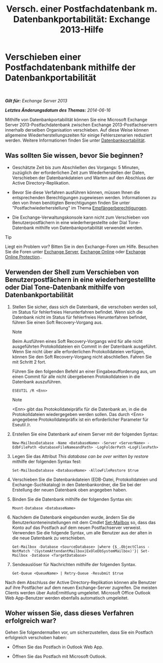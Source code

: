 ﻿---
title: 'Versch. einer Postfachdatenbank m. Datenbankportabilität: Exchange 2013-Hilfe'
TOCTitle: Verschieben einer Postfachdatenbank mithilfe der Datenbankportabilität
ms:assetid: a765ead1-43bc-4786-ae93-1835cacfc8fc
ms:mtpsurl: https://technet.microsoft.com/de-de/library/Dd876926(v=EXCHG.150)
ms:contentKeyID: 51409326
ms.date: 05/22/2018
mtps_version: v=EXCHG.150
ms.translationtype: MT
---

# Verschieben einer Postfachdatenbank mithilfe der Datenbankportabilität

 

_**Gilt für:** Exchange Server 2013_

_**Letztes Änderungsdatum des Themas:** 2014-06-16_

Mithilfe von Datenbankportabilität können Sie eine Microsoft Exchange Server 2013-Postfachdatenbank zwischen Exchange 2013-Postfachservern innerhalb derselben Organisation verschieben. Auf diese Weise können allgemeine Wiederherstellungszeiten für einige Fehlerszenarien reduziert werden. Weitere Informationen finden Sie unter [Datenbankportabilität](database-portability-exchange-2013-help.md).

## Was sollten Sie wissen, bevor Sie beginnen?

  - Geschätzte Zeit bis zum Abschließen des Vorgangs: 5 Minuten, zuzüglich der erforderlichen Zeit zum Wiederherstellen der Daten, Verschieben der Datenbankdateien und Warten auf den Abschluss der Active Directory-Replikation.

  - Bevor Sie diese Verfahren ausführen können, müssen Ihnen die entsprechenden Berechtigungen zugewiesen werden. Informationen zu den von Ihnen benötigten Berechtigungen finden Sie unter "Postfachwiederherstellung" im Thema [Empfängerberechtigungen](recipients-permissions-exchange-2013-help.md).

  - Die Exchange-Verwaltungskonsole kann nicht zum Verschieben von Benutzerpostfächern in eine wiederhergestellte oder Dial Tone-Datenbank mithilfe von Datenbankportabilität verwendet werden.


> [!TIP]
> Liegt ein Problem vor? Bitten Sie in den Exchange-Foren um Hilfe. Besuchen Sie die Foren unter <A href="https://go.microsoft.com/fwlink/p/?linkid=60612">Exchange Server</A>, <A href="https://go.microsoft.com/fwlink/p/?linkid=267542">Exchange Online</A> oder <A href="https://go.microsoft.com/fwlink/p/?linkid=285351">Exchange Online Protection</A>..



## Verwenden der Shell zum Verschieben von Benutzerpostfächern in eine wiederhergestelllte oder Dial Tone-Datenbank mithilfe von Datenbankportabilität

1.  Stellen Sie sicher, dass sich die Datenbank, die verschoben werden soll, im Status für fehlerfreies Herunterfahren befindet. Wenn sich die Datenbank nicht im Status für fehlerfreies Herunterfahren befindet, führen Sie einen Soft Recovery-Vorgang aus.
    

    > [!NOTE]
    > Beim Ausführen eines Soft Recovery-Vorgangs wird für alle nicht ausgeführten Protokolldateien ein Commit in der Datenbank ausgeführt. Wenn Sie nicht über alle erforderlichen Protokolldateien verfügen, können Sie den Soft Recovery-Vorgang nicht abschließen. Fahren Sie mit Schritt&nbsp;2 fort.

    
    Führen Sie den folgenden Befehl an einer Eingabeaufforderung aus, um einen Commit für alle nicht übergebenen Protokolldateien in die Datenbank auszuführen.
    
        ESEUTIL /R <Enn>
    

    > [!NOTE]
    > &lt;E<EM>nn</EM>&gt; gibt das Protokolldateipräfix für die Datenbank an, in die die Protokolldateien wiedergegeben werden sollen. Das durch &lt;E<EM>nn</EM>&gt; angegebene Protokolldateipräfix ist ein erforderlicher Parameter für Eseutil /r.



2.  Erstellen Sie eine Datenbank auf einem Server mit der folgenden Syntax:
    
        New-MailboxDatabase -Name <DatabaseName> -Server <ServerName> -EdbFilePath <DatabaseFileNameandPath> -LogFolderPath <LogFilesPath>

3.  Legen Sie das Attribut *This database can be over written by restore* mithilfe der folgenden Syntax fest:
    
        Set-MailboxDatabase <DatabaseName> -AllowFileRestore $true

4.  Verschieben Sie die Datenbankdateien (EDB-Datei, Protokolldateien und Exchange-Suchkatalog) in den Datenbankordner, die Sie bei der Erstellung der neuen Datenbank oben angegeben haben.

5.  Binden Sie die Datenbank mithilfe der folgenden Syntax ein:
    
        Mount-Database <DatabaseName>

6.  Nachdem die Datenbank eingebunden wurde, ändern Sie die Benutzerkonteneinstellungen mit dem Cmdlet [Set-Mailbox](https://technet.microsoft.com/de-de/library/bb123981\(v=exchg.150\)) so, dass das Konto auf das Postfach auf dem neuen Postfachserver verweist. Verwenden Sie die folgende Syntax, um alle Benutzer aus der alten in die neue Datenbank zu verschieben.
    
        Get-Mailbox -Database <SourceDatabase> |where {$_.ObjectClass -NotMatch '(SystemAttendantMailbox|ExOleDbSystemMailbox)'}| Set-Mailbox -Database <TargetDatabase>

7.  Sendeauslöser für Nachrichten mithilfe der folgenden Syntax.
    
        Get-Queue <QueueName> | Retry-Queue -Resubmit $true

Nach dem Abschluss der Active Directory-Replikation können alle Benutzer auf ihre Postfächer auf dem neuen Exchange-Server zugreifen. Die meisten Clients werden über AutoErmittlung umgeleitet. Microsoft Office Outlook Web App-Benutzer werden ebenfalls automatisch umgeleitet.

## Woher wissen Sie, dass dieses Verfahren erfolgreich war?

Gehen Sie folgendermaßen vor, um sicherzustellen, dass Sie ein Postfach erfolgreich verschoben haben:

  - Öffnen Sie das Postfach in Outlook Web App.

  - Öffnen Sie das Postfach mit Microsoft Outlook.

